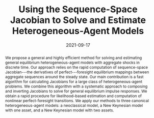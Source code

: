 ---
title: "Using the Sequence-Space Jacobian to Solve and Estimate Heterogeneous-Agent Models"

date: 2021-09-17

publishDate: 2021-09-20T14:37:16.459582Z

authors: ["Adrien Auclert", "Bence Bardóczy", "Matthew Rognlie", "Ludwig Straub"]

publication_types: ["3"]

summary: "We propose a general and highly efficient method for solving and estimating general equilibrium heterogeneous-agent models with aggregate shocks in discrete time."

abstract: "We propose a general and highly efficient method for solving and estimating general equilibrium heterogeneous-agent models with aggregate shocks in discrete time. Our approach relies on the rapid computation of sequence-space Jacobian---the derivatives of perfect---foresight equilibrium mappings between aggregate sequences around the steady state. Our main contribution is a fast algorithm for calculating Jacobians for a large class of heterogeneous-agent problems. We combine this algorithm with a systematic approach to composing and inverting Jacobians to solve for general equilibrium impulse responses. We obtain a rapid procedure for likelihood-based estimation and computation of nonlinear perfect-foresight transitions. We apply our methods to three canonical heterogeneous-agent models: a neoclassical model, a New Keynesian model with one asset, and a New Keynesian model with two assets."

featured: false

publication: "Econometrica 89(5), pp. 2375--2408"

url_code: https://github.com/shade-econ/sequence-jacobian

slides: ""
image:
   caption: 'Two-Asset HANK Model as a Directed Acyclical Graph'
   preview_only: false
---